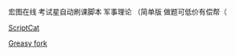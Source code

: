 宏图在线 考试星自动刷课脚本 军事理论 （简单版
做题可低价有偿帮（

[ScriptCat](https://scriptcat.org/zh-CN/script-show-page/1818)

[Greasy fork](https://greasyfork.org/zh-CN/scripts/494666-%E5%AE%8F%E5%9B%BE%E5%9C%A8%E7%BA%BF-%E8%80%83%E8%AF%95%E6%98%9F%E8%A7%86%E9%A2%91%E8%87%AA%E5%8A%A8%E6%92%AD%E6%94%BE-%E5%86%9B%E4%BA%8B%E7%90%86%E8%AE%BA-%E5%88%B7%E8%AF%BE)

